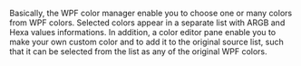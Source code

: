 Basically, the WPF color manager enable you to choose one or many colors from WPF colors. Selected colors appear in a separate list with ARGB and Hexa values informations. In addition, a color editor pane enable you to make your own custom color and to add it to the original source list, such that it can be selected from the list as any of the original WPF colors.